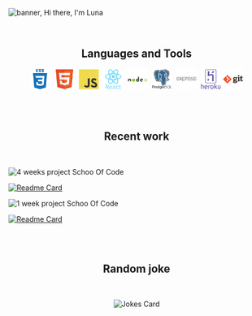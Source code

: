 <!--
**lunay-y/lunay-y** is a ✨ _special_ ✨ repository because its `README.md` (this file) appears on your GitHub profile.

Here are some ideas to get you started:

- 🔭 I’m currently working on ...
- 🌱 I’m currently learning ...
- 👯 I’m looking to collaborate on ...
- 🤔 I’m looking for help with ...
- 💬 Ask me about ...
- 📫 How to reach me: ...
- 😄 Pronouns: ...
- ⚡ Fun fact: ...
-->
![banner, Hi there, I'm Luna](https://i.imgur.com/zS2nYHq.png)

 <br/>

<div align='center'>
   <h2 color='red'>Languages and Tools</h2>
   </div>
   
   <div align='center'>
  <img src="https://github.com/devicons/devicon/blob/master/icons/css3/css3-plain-wordmark.svg"  title="CSS3" alt="CSS" width="40" height="40"/>&nbsp;
  <img src="https://github.com/devicons/devicon/blob/master/icons/html5/html5-original.svg" title="HTML5" alt="HTML" width="40" height="40"/>&nbsp;
  <img src="https://github.com/devicons/devicon/blob/master/icons/javascript/javascript-original.svg" title="JavaScript" alt="JavaScript" width="40" height="40"/>&nbsp;
    <img src="https://github.com/devicons/devicon/blob/master/icons/react/react-original-wordmark.svg" title="React" alt="React" width="40" height="40"/>&nbsp;
  <img src="https://github.com/devicons/devicon/blob/master/icons/nodejs/nodejs-original-wordmark.svg" title="NodeJS" alt="NodeJS" width="40" height="40"/>&nbsp;
     <img src="https://github.com/devicons/devicon/blob/master/icons/postgresql/postgresql-original-wordmark.svg" title="PostgreSQL" alt="PostgreSQL" width="40" height="40"/>&nbsp;
   <img src="https://github.com/devicons/devicon/blob/master/icons/express/express-original-wordmark.svg" title="Express" alt="Express" width="40" height="40"/>&nbsp;
     <img src="https://github.com/devicons/devicon/blob/master/icons/heroku/heroku-original-wordmark.svg" title="Heroku" alt="Heroku" width="40" height="40"/>
  <img src="https://github.com/devicons/devicon/blob/master/icons/git/git-original-wordmark.svg" title="Git" **alt="Git" width="40" height="40"/>
</div>

 <br/><br/>

<div align='center'>
  <h2>Recent work</div>
  </div>
  
  <br/>

<p display='inline'>

<img src="https://i.imgur.com/6C03uQc.png" title="ReLoved" alt="4 weeks project Schoo Of Code" width="400" height="220"/>

[![Readme Card](https://github-readme-stats.vercel.app/api/pin/?username=lunay-y&repo=4-weeks-final-project-SoC)](https://github.com/lunay-y/4-weeks-final-project-SoC)

<img src="https://i.imgur.com/621GEJS.jpg" title="Personal Page For Google Forms" alt="1 week project Schoo Of Code" width="400" height="220"/>

[![Readme Card](https://github-readme-stats.vercel.app/api/pin/?username=lunay-y&repo=one-week-project-app)](https://github.com/lunay-y/one-week-project-app)
 
 </p>

 <br/><br/>

<div align='center'>
  <h2>Random joke</div>
  </div>
   <br/>
<div align='center'>
  
![Jokes Card](https://readme-jokes.vercel.app/api)
</div>
